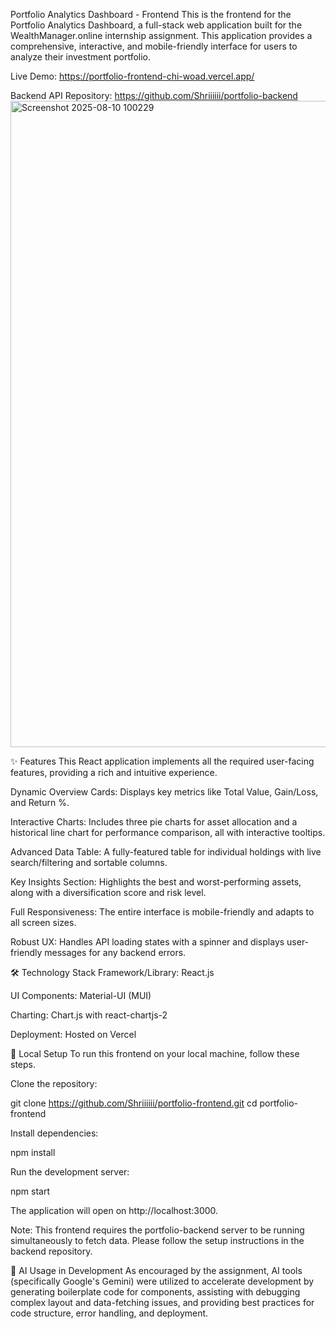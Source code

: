 Portfolio Analytics Dashboard - Frontend
This is the frontend for the Portfolio Analytics Dashboard, a full-stack web application built for the WealthManager.online internship assignment. This application provides a comprehensive, interactive, and mobile-friendly interface for users to analyze their investment portfolio.

Live Demo: https://portfolio-frontend-chi-woad.vercel.app/

Backend API Repository: https://github.com/Shriiiiii/portfolio-backend
<img width="1914" height="1034" alt="Screenshot 2025-08-10 100229" src="https://github.com/user-attachments/assets/8b6cda03-7751-4920-8846-94e726ba64bb" />



✨ Features
This React application implements all the required user-facing features, providing a rich and intuitive experience.

Dynamic Overview Cards: Displays key metrics like Total Value, Gain/Loss, and Return %.

Interactive Charts: Includes three pie charts for asset allocation and a historical line chart for performance comparison, all with interactive tooltips.

Advanced Data Table: A fully-featured table for individual holdings with live search/filtering and sortable columns.

Key Insights Section: Highlights the best and worst-performing assets, along with a diversification score and risk level.

Full Responsiveness: The entire interface is mobile-friendly and adapts to all screen sizes.

Robust UX: Handles API loading states with a spinner and displays user-friendly messages for any backend errors.

🛠️ Technology Stack
Framework/Library: React.js

UI Components: Material-UI (MUI)

Charting: Chart.js with react-chartjs-2

Deployment: Hosted on Vercel

🚀 Local Setup
To run this frontend on your local machine, follow these steps.

Clone the repository:

git clone https://github.com/Shriiiiii/portfolio-frontend.git
cd portfolio-frontend

Install dependencies:

npm install

Run the development server:

npm start

The application will open on http://localhost:3000.

Note: This frontend requires the portfolio-backend server to be running simultaneously to fetch data. Please follow the setup instructions in the backend repository.

🤖 AI Usage in Development
As encouraged by the assignment, AI tools (specifically Google's Gemini) were utilized to accelerate development by generating boilerplate code for components, assisting with debugging complex layout and data-fetching issues, and providing best practices for code structure, error handling, and deployment.
